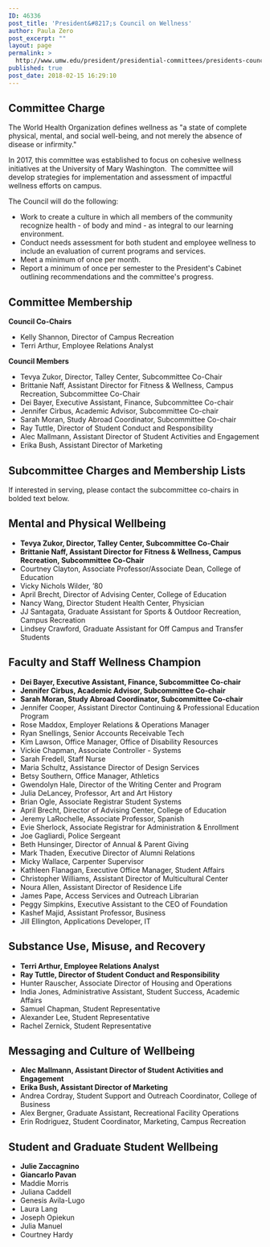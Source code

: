 ```yaml
---
ID: 46336
post_title: 'President&#8217;s Council on Wellness'
author: Paula Zero
post_excerpt: ""
layout: page
permalink: >
  http://www.umw.edu/president/presidential-committees/presidents-council-wellness/
published: true
post_date: 2018-02-15 16:29:10
---
```

<h2>Committee Charge</h2>
The World Health Organization defines wellness as "a state of complete physical, mental, and social well-being, and not merely the absence of disease or infirmity."

In 2017, this committee was established to focus on cohesive wellness initiatives at the University of Mary Washington.  The committee will develop strategies for implementation and assessment of impactful wellness efforts on campus.

The Council will do the following:
<ul>
 	<li>Work to create a culture in which all members of the community recognize health - of body and mind - as integral to our learning environment.</li>
 	<li>Conduct needs assessment for both student and employee wellness to include an evaluation of current programs and services.</li>
 	<li>Meet a minimum of once per month.</li>
 	<li>Report a minimum of once per semester to the President's Cabinet outlining recommendations and the committee's progress.</li>
</ul>
<h2>Committee Membership</h2>
<strong>Council Co-Chairs</strong>
<ul>
 	<li>Kelly Shannon, Director of Campus Recreation</li>
 	<li>Terri Arthur, Employee Relations Analyst</li>
</ul>
<strong>Council Members</strong>
<ul>
 	<li>Tevya Zukor, Director, Talley Center, Subcommittee Co-Chair</li>
 	<li>Brittanie Naff, Assistant Director for Fitness &amp; Wellness, Campus Recreation, Subcommittee Co-Chair</li>
 	<li>Dei Bayer, Executive Assistant, Finance, Subcommittee Co-chair</li>
 	<li>Jennifer Cirbus, Academic Advisor, Subcommittee Co-chair</li>
 	<li>Sarah Moran, Study Abroad Coordinator, Subcommittee Co-chair</li>
 	<li>Ray Tuttle, Director of Student Conduct and Responsibility</li>
 	<li>Alec Mallmann, Assistant Director of Student Activities and Engagement</li>
 	<li>Erika Bush, Assistant Director of Marketing</li>
</ul>
<h2>Subcommittee Charges and Membership Lists</h2>
If interested in serving, please contact the subcommittee co-chairs in bolded text below.
<h2>Mental and Physical Wellbeing</h2>
<ul>
 	<li><b>Tevya Zukor, Director, Talley Center, Subcommittee Co-Chair</b></li>
 	<li><b>Brittanie Naff, Assistant Director for Fitness &amp; Wellness, Campus Recreation, Subcommittee Co-Chair</b></li>
 	<li>Courtney Clayton, Associate Professor/Associate Dean, College of Education</li>
 	<li>Vicky Nichols Wilder, ’80</li>
 	<li>April Brecht, Director of Advising Center, College of Education</li>
 	<li>Nancy Wang, Director Student Health Center, Physician</li>
 	<li>JJ Santagata, Graduate Assistant for Sports &amp; Outdoor Recreation, Campus Recreation</li>
 	<li>Lindsey Crawford, Graduate Assistant for Off Campus and Transfer Students</li>
</ul>
<h2>Faculty and Staff Wellness Champion</h2>
<ul>
 	<li><strong>Dei Bayer, Executive Assistant, Finance, Subcommittee Co-chair</strong></li>
 	<li><strong>Jennifer Cirbus, Academic Advisor, Subcommittee Co-chair</strong></li>
 	<li><strong>Sarah Moran, Study Abroad Coordinator, Subcommittee Co-chair</strong></li>
 	<li>Jennifer Cooper, Assistant Director Continuing &amp; Professional Education Program</li>
 	<li>Rose Maddox, Employer Relations &amp; Operations Manager</li>
 	<li>Ryan Snellings, Senior Accounts Receivable Tech</li>
 	<li>Kim Lawson, Office Manager, Office of Disability Resources</li>
 	<li>Vickie Chapman, Associate Controller - Systems</li>
 	<li>Sarah Fredell, Staff Nurse</li>
 	<li>Maria Schultz, Assistance Director of Design Services</li>
 	<li>Betsy Southern, Office Manager, Athletics</li>
 	<li>Gwendolyn Hale, Director of the Writing Center and Program</li>
 	<li>Julia DeLancey, Professor, Art and Art History</li>
 	<li>Brian Ogle, Associate Registrar Student Systems</li>
 	<li>April Brecht, Director of Advising Center, College of Education</li>
 	<li>Jeremy LaRochelle, Associate Professor, Spanish</li>
 	<li>Evie Sherlock, Associate Registrar for Administration &amp; Enrollment</li>
 	<li>Joe Gagliardi, Police Sergeant</li>
 	<li>Beth Hunsinger, Director of Annual &amp; Parent Giving</li>
 	<li>Mark Thaden, Executive Director of Alumni Relations</li>
 	<li>Micky Wallace, Carpenter Supervisor</li>
 	<li>Kathleen Flanagan, Executive Office Manager, Student Affairs</li>
 	<li>Christopher Williams, Assistant Director of Multicultural Center</li>
 	<li>Noura Allen, Assistant Director of Residence Life</li>
 	<li>James Pape, Access Services and Outreach Librarian</li>
 	<li>Peggy Simpkins, Executive Assistant to the CEO of Foundation</li>
 	<li>Kashef Majid, Assistant Professor, Business</li>
 	<li>Jill Ellington, Applications Developer, IT</li>
</ul>
<h2>Substance Use, Misuse, and Recovery</h2>
<ul>
 	<li><b>Terri Arthur, Employee Relations Analyst</b></li>
 	<li><b>Ray Tuttle, Director of Student Conduct and Responsibility</b></li>
 	<li>Hunter Rauscher, Associate Director of Housing and Operations</li>
 	<li>India Jones, Administrative Assistant, Student Success, Academic Affairs</li>
 	<li>Samuel Chapman, Student Representative</li>
 	<li>Alexander Lee, Student Representative</li>
 	<li>Rachel Zernick, Student Representative</li>
</ul>
<h2>Messaging and Culture of Wellbeing</h2>
<ul>
 	<li><strong>Alec Mallmann, Assistant Director of Student Activities and Engagement</strong></li>
 	<li><strong>Erika Bush, Assistant Director of Marketing</strong></li>
 	<li>Andrea Cordray, Student Support and Outreach Coordinator, College of Business</li>
 	<li>Alex Bergner, Graduate Assistant, Recreational Facility Operations</li>
 	<li>Erin Rodriguez, Student Coordinator, Marketing, Campus Recreation</li>
</ul>
<h2>Student and Graduate Student Wellbeing</h2>
<ul>
 	<li><strong>Julie Zaccagnino</strong></li>
 	<li><strong>Giancarlo Pavan</strong></li>
 	<li>Maddie Morris</li>
 	<li>Juliana Caddell</li>
 	<li>Genesis Avila-Lugo</li>
 	<li>Laura Lang</li>
 	<li>Joseph Opiekun</li>
 	<li>Julia Manuel</li>
 	<li>Courtney Hardy</li>
</ul>
&nbsp;

&nbsp;

&nbsp;